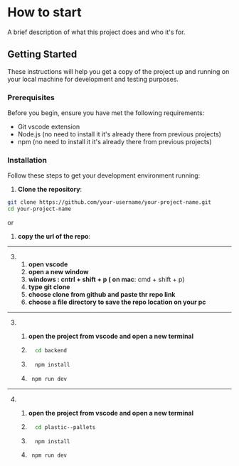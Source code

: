 # How to start

A brief description of what this project does and who it's for.

## Getting Started

These instructions will help you get a copy of the project up and running on your local machine for development and testing purposes.

### Prerequisites

Before you begin, ensure you have met the following requirements:
- Git vscode extension
- Node.js (no need to install it it's already there from previous projects)
- npm (no need to install it it's already there from previous projects)

### Installation

Follow these steps to get your development environment running:

1. **Clone the repository**:

```bash
git clone https://github.com/your-username/your-project-name.git
cd your-project-name
```
or
1. **copy the url of the repo**:
****
3. 1. **open vscode**
   2. **open a new window**
   3. **windows **: cntrl + shift + p
      (** on mac**: cmd + shift + p)
   4. **type git clone**
   5. **choose clone from github and paste thr repo link**
   6. **choose a file directory to save the repo location on your pc**
****
3. 1. **open the project from vscode and open a new terminal**
   
   3. ```bash
        cd backend
      ```
   4. ```bash
        npm install
      ```
   5. ```bash
       npm run dev
       ```
****
4. 1. **open the project from vscode and open a new terminal**
   
   3. ```bash
        cd plastic--pallets
      ```
   4. ```bash
        npm install
      ```
   5. ```bash
       npm run dev
       ```

